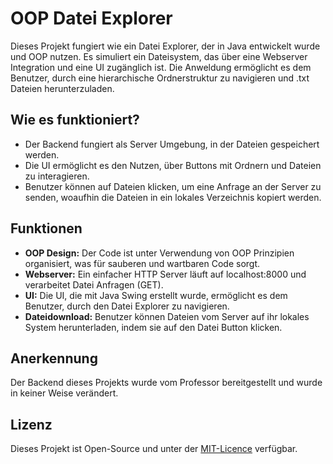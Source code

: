 # OOP Datei Explorer
Dieses Projekt fungiert wie ein Datei Explorer, der in Java entwickelt wurde und OOP nutzen. Es
simuliert ein Dateisystem, das über eine Webserver Integration und eine UI zugänglich ist. Die 
Anweldung ermöglicht es dem Benutzer, durch eine hierarchische Ordnerstruktur zu navigieren und
.txt Dateien herunterzuladen.

## Wie es funktioniert?
- Der Backend fungiert als Server Umgebung, in der Dateien gespeichert werden.
- Die UI ermöglicht es den Nutzen, über Buttons mit Ordnern und Dateien zu interagieren.
- Benutzer können auf Dateien klicken, um eine Anfrage an der Server zu senden, woaufhin die
  Dateien in ein lokales Verzeichnis kopiert werden.

## Funktionen
- **OOP Design:** Der Code ist unter Verwendung von OOP Prinzipien organisiert, was für sauberen und wartbaren Code sorgt.
- **Webserver:** Ein einfacher HTTP Server läuft auf localhost:8000 und verarbeitet Datei Anfragen (GET).
- **UI:** Die UI, die mit Java Swing erstellt wurde, ermöglicht es dem Benutzer, durch den Datei Explorer zu navigieren.
- **Dateidownload:** Benutzer können Dateien vom Server auf ihr lokales System herunterladen, indem sie auf den Datei Button klicken.

## Anerkennung
Der Backend dieses Projekts wurde vom Professor bereitgestellt und wurde in keiner Weise verändert.

## Lizenz
Dieses Projekt ist Open-Source und unter der [MIT-Licence](https://opensource.org/licenses/MIT) verfügbar. 
